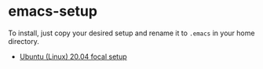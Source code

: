 # emacs-setup

To install, just copy your desired setup and rename it to `.emacs` in your home directory.

- [Ubuntu (Linux) 20.04 focal setup](ubuntu_20.04_focal/.emacs)
